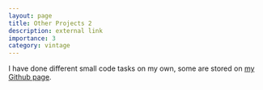 ```yaml
---
layout: page
title: Other Projects 2
description: external link
importance: 3
category: vintage
---
```

I have done different small code tasks on my own, some are stored on [my Github page](https://github.com/simonegiancola09).



